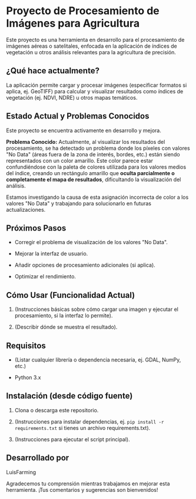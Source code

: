 # Proyecto de Procesamiento de Imágenes para Agricultura

Este proyecto es una herramienta en desarrollo para el procesamiento de imágenes aéreas o satelitales, enfocada en la aplicación de índices de vegetación u otros análisis relevantes para la agricultura de precisión.

## ¿Qué hace actualmente?

La aplicación permite cargar y procesar imágenes (especificar formatos si aplica, ej. GeoTIFF) para calcular y visualizar resultados como índices de vegetación (ej. NDVI, NDRE) u otros mapas temáticos.

## Estado Actual y Problemas Conocidos

Este proyecto se encuentra activamente en desarrollo y mejora.

**Problema Conocido:** Actualmente, al visualizar los resultados del procesamiento, se ha detectado un problema donde los píxeles con valores "No Data" (áreas fuera de la zona de interés, bordes, etc.) están siendo representados con un color amarillo. Este color parece estar confundiéndose con la paleta de colores utilizada para los valores medios del índice, creando un rectángulo amarillo que **oculta parcialmente o completamente el mapa de resultados**, dificultando la visualización del análisis.

Estamos investigando la causa de esta asignación incorrecta de color a los valores "No Data" y trabajando para solucionarlo en futuras actualizaciones.

## Próximos Pasos

* Corregir el problema de visualización de los valores "No Data".

* Mejorar la interfaz de usuario.

* Añadir opciones de procesamiento adicionales (si aplica).

* Optimizar el rendimiento.

## Cómo Usar (Funcionalidad Actual)

1. (Instrucciones básicas sobre cómo cargar una imagen y ejecutar el procesamiento, si la interfaz lo permite).

2. (Describir dónde se muestra el resultado).

## Requisitos

* (Listar cualquier librería o dependencia necesaria, ej. GDAL, NumPy, etc.)

* Python 3.x

## Instalación (desde código fuente)

1. Clona o descarga este repositorio.

2. (Instrucciones para instalar dependencias, ej. `pip install -r requirements.txt` si tienes un archivo requirements.txt).

3. (Instrucciones para ejecutar el script principal).

## Desarrollado por

LuisFarming

Agradecemos tu comprensión mientras trabajamos en mejorar esta herramienta. ¡Tus comentarios y sugerencias son bienvenidos!

